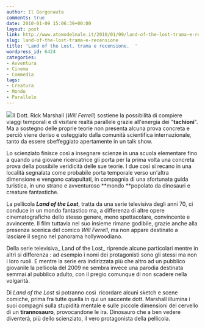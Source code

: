 ```yaml
---
author: Il Gorgonauta
comments: true
date: 2010-01-09 15:06:39+00:00
layout: post
link: http://www.atomodelmale.it/2010/01/09/land-of-the-lost-trama-e-recensione/
slug: land-of-the-lost-trama-e-recensione
title: 'Land of the Lost, trama e recensione.  '
wordpress_id: 6424
categories:
- Avventura
- Cinema
- Commedia
tags:
- Creatura
- Mondo
- Parallelo
---
```


[![](http://www.atomodelmale.it/wp-content/uploads/2010/01/Land-of-the-lost-202x300.jpg)](http://www.atomodelmale.it/wp-content/uploads/2010/01/Land-of-the-lost.jpg)Il Dott. Rick Marshall (_Will Ferrell_) sostiene la possibilità di compiere viaggi temporali e di visitare realtà parallele grazie all'energia dei "**tachioni**". Ma a sostegno delle proprie teorie non presenta alcuna prova concreta e perciò viene deriso e osteggiato dalla comunità scientifica internazionale, tanto da essere sbeffeggiato apertamente in un talk show.

Lo scienziato finisce così a insegnare scienze in una scuola elementare fino a quando una giovane ricercatrice gli porta per la prima volta una concreta prova della possibile veridicità delle sue teorie. I due così si recano in una località segnalata come probabile porta temporale verso un'altra dimensione e vengono catapultati, in compagnia di una sfortunata guida turistica, in uno strano e avventuroso **mondo **popolato da dinosauri e creature fantastiche.

La pellicola **_Land of the Lost_**, tratta da una serie televisiva degli anni 70, ci conduce in un mondo fantastico ma, a differenza di altre opere cinematografiche dello stesso genere, meno spettacolare, convincente e avvincente. Il film tuttavia nel suo insieme rimane godibile, grazie anche alla presenza scenica del comico _Will Ferrell_, ma non appare destinato a lasciare il segno nel panorama hollywoodiano.

<!-- more -->


Della serie televisiva_ Land of the Lost_ riprende alcune particolari mentre in altri si differenza : ad esempio i nomi dei protagonisti sono gli stessi ma non i loro ruoli. E mentre la serie era indirizzata più che altro ad un pubblico giovanile la pellicola del 2009 ne sembra invece una parodia destinata semmai al pubblico adulto, con il pregio comunque di non scadere nella volgarità.

Di _Land of the Lost_ si potranno così  ricordare alcuni sketch e scene comiche, prima fra tutte quella in qui un saccente dott. Marshall illumina i suoi compagni sulla stupidità mentale e sulle piccole dimensioni del cervello di un **tirannosauro**, provocandone le ira. Dinosauro che a ben vedere diventerà, più dello scienziato, il vero protagonista della pellicola.
